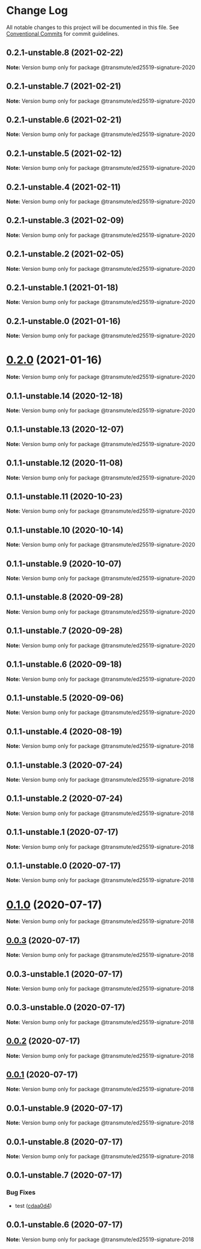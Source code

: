 # Change Log

All notable changes to this project will be documented in this file.
See [Conventional Commits](https://conventionalcommits.org) for commit guidelines.

## 0.2.1-unstable.8 (2021-02-22)

**Note:** Version bump only for package @transmute/ed25519-signature-2020





## 0.2.1-unstable.7 (2021-02-21)

**Note:** Version bump only for package @transmute/ed25519-signature-2020





## 0.2.1-unstable.6 (2021-02-21)

**Note:** Version bump only for package @transmute/ed25519-signature-2020





## 0.2.1-unstable.5 (2021-02-12)

**Note:** Version bump only for package @transmute/ed25519-signature-2020





## 0.2.1-unstable.4 (2021-02-11)

**Note:** Version bump only for package @transmute/ed25519-signature-2020





## 0.2.1-unstable.3 (2021-02-09)

**Note:** Version bump only for package @transmute/ed25519-signature-2020





## 0.2.1-unstable.2 (2021-02-05)

**Note:** Version bump only for package @transmute/ed25519-signature-2020





## 0.2.1-unstable.1 (2021-01-18)

**Note:** Version bump only for package @transmute/ed25519-signature-2020





## 0.2.1-unstable.0 (2021-01-16)

**Note:** Version bump only for package @transmute/ed25519-signature-2020





# [0.2.0](https://github.com/transmute-industries/vc.js/compare/v0.1.1-unstable.14...v0.2.0) (2021-01-16)

**Note:** Version bump only for package @transmute/ed25519-signature-2020





## 0.1.1-unstable.14 (2020-12-18)

**Note:** Version bump only for package @transmute/ed25519-signature-2020





## 0.1.1-unstable.13 (2020-12-07)

**Note:** Version bump only for package @transmute/ed25519-signature-2020





## 0.1.1-unstable.12 (2020-11-08)

**Note:** Version bump only for package @transmute/ed25519-signature-2020





## 0.1.1-unstable.11 (2020-10-23)

**Note:** Version bump only for package @transmute/ed25519-signature-2020





## 0.1.1-unstable.10 (2020-10-14)

**Note:** Version bump only for package @transmute/ed25519-signature-2020





## 0.1.1-unstable.9 (2020-10-07)

**Note:** Version bump only for package @transmute/ed25519-signature-2020





## 0.1.1-unstable.8 (2020-09-28)

**Note:** Version bump only for package @transmute/ed25519-signature-2020





## 0.1.1-unstable.7 (2020-09-28)

**Note:** Version bump only for package @transmute/ed25519-signature-2020





## 0.1.1-unstable.6 (2020-09-18)

**Note:** Version bump only for package @transmute/ed25519-signature-2020





## 0.1.1-unstable.5 (2020-09-06)

**Note:** Version bump only for package @transmute/ed25519-signature-2020





## 0.1.1-unstable.4 (2020-08-19)

**Note:** Version bump only for package @transmute/ed25519-signature-2018





## 0.1.1-unstable.3 (2020-07-24)

**Note:** Version bump only for package @transmute/ed25519-signature-2018





## 0.1.1-unstable.2 (2020-07-24)

**Note:** Version bump only for package @transmute/ed25519-signature-2018





## 0.1.1-unstable.1 (2020-07-17)

**Note:** Version bump only for package @transmute/ed25519-signature-2018





## 0.1.1-unstable.0 (2020-07-17)

**Note:** Version bump only for package @transmute/ed25519-signature-2018





# [0.1.0](https://github.com/transmute-industries/vc.js/compare/v0.0.3...v0.1.0) (2020-07-17)

**Note:** Version bump only for package @transmute/ed25519-signature-2018





## [0.0.3](https://github.com/transmute-industries/vc.js/compare/v0.0.3-unstable.1...v0.0.3) (2020-07-17)

**Note:** Version bump only for package @transmute/ed25519-signature-2018





## 0.0.3-unstable.1 (2020-07-17)

**Note:** Version bump only for package @transmute/ed25519-signature-2018





## 0.0.3-unstable.0 (2020-07-17)

**Note:** Version bump only for package @transmute/ed25519-signature-2018





## [0.0.2](https://github.com/transmute-industries/vc.js/compare/v0.0.1...v0.0.2) (2020-07-17)

**Note:** Version bump only for package @transmute/ed25519-signature-2018





## [0.0.1](https://github.com/transmute-industries/vc.js/compare/v0.0.1-unstable.9...v0.0.1) (2020-07-17)

**Note:** Version bump only for package @transmute/ed25519-signature-2018





## 0.0.1-unstable.9 (2020-07-17)

**Note:** Version bump only for package @transmute/ed25519-signature-2018





## 0.0.1-unstable.8 (2020-07-17)

**Note:** Version bump only for package @transmute/ed25519-signature-2018





## 0.0.1-unstable.7 (2020-07-17)


### Bug Fixes

* test ([cdaa0d4](https://github.com/transmute-industries/vc.js/commit/cdaa0d489bfb5390ed98545884642c798ce18192))





## 0.0.1-unstable.6 (2020-07-17)

**Note:** Version bump only for package @transmute/ed25519-signature-2018
